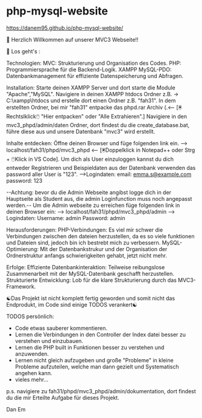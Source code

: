 # php-mysql-website
https://danem95.github.io/php-mysql-website/
 
🌟 Herzlich Willkommen auf unserer MVC3 Webseite!!


🚀 Los geht's :

Technologien:
MVC: Strukturierung und Organisation des Codes.
PHP: Programmiersprache für die Backend-Logik.
XAMPP MySQL-PDO: Datenbankmanagement für effiziente Datenspeicherung und Abfragen.

Installation:
Starte deinen XAMPP Server und dort starte die Module "Apache","MySQL".
Navigiere in deinen XAMPP htdocs Ordner z.B. -> C:\xampp\htdocs und erstelle dort einen Ordner z.B. "fah31".
In dem erstellten Ordner, bei mir "fah31" entpacke das phpd.rar Archiv (.<-- [🖲Rechtslklick🖱 "Hier entpacken" oder "Alle Extrahieren".]
Navigiere in den mvc3_phpd/admin/daten Ordner, dort findest du die create_database.bat, führe diese aus und unsere Datenbank "mvc3" wird erstellt.

Inhalte entdecken:
Öffne deinen Browser und füge folgenden link ein.
--> localhost/fah31/phpd/mvc3_phpd <-- [🖲Doppelklick in Notepad++ oder Strg + 🖱Klick in VS Code].
Um dich als User einzuloggen kannst du dich entweder Registrieren und Beispieldaten aus der Datenbank verwenden das password aller User is "123".
-->Logindaten: 		email: emma.s@example.com		password: 123	

--Achtung: bevor du die Admin Webseite angibst logge dich in der Hauptseite als Student aus, die admin Loginfunction muss noch angepasst werden.--
Um die Admin webseite zu erreichen füge folgenden link in deinen Browser ein:
--> localhost/fah31/phpd/mvc3_phpd/admin
--> Logindaten: Username: admin	Password: admin


Herausforderungen:
PHP-Verbindungen: Es viel mir schwer die Verbindungen zwischen den dateien herzustellen, da es so viele funktionen und Dateien sind, jedoch bin ich bestrebt mich zu verbessern.
MySQL-Optimierung: Mit der Datenbankstrukur und der Organisation der Ordnerstruktur anfangs schwierigkeiten gehabt, jetzt nicht mehr.

Erfolge:
Effiziente Datenbankinteraktion: Teilweise reibungslose Zusammenarbeit mit der MySQL-Datenbank geschafft herzustellen.
Strukturierte Entwicklung: Lob für die klare Strukturierung durch das MVC3-Framework.

☯Das Projekt ist nicht komplett fertig geworden und somit nicht das Endprodukt, im Code sind einige TODOS verankert☯

TODOS persönlich:
- Code etwas sauberer kommentieren.
- Lernen die Verbindungen in den Controller der Index datei besser zu verstehen und einzubauen.
- Lernen die PHP built in Funktionen besser zu verstehen und anzuwenden.
- Lernen nicht gleich aufzugeben und große "Probleme" in kleine Probleme aufzuteilen, welche man dann gezielt und Systematisch angehen kann.
- vieles mehr...

p.s. navigiere zu fah31/phpd/mvc3_phpd/admin/dokumentation, dort findest du die mir Erteilte Aufgabe für dieses Projekt.

Dan Em
